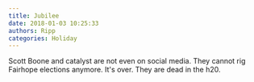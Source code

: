 ```yaml
---
title: Jubilee
date: 2018-01-03 10:25:33
authors: Ripp
categories: Holiday
---
```


 Scott Boone and catalyst are not even on social media. They cannot rig Fairhope elections anymore. It's over. They are dead in the h20.